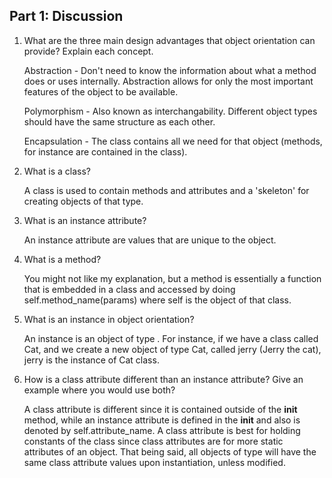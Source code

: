 ## Part 1: Discussion

1. What are the three main design advantages that object orientation can provide? Explain each concept.

    Abstraction - Don't need to know the information about what a method does or uses internally. Abstraction allows for only the most important features of the object to be available.
    
    Polymorphism - Also known as interchangability. Different object types should have the same structure as each other.
    
    Encapsulation - The class contains all we need for that object (methods, for instance are contained in the class).

2. What is a class?
    
    A class is used to contain methods and attributes and a 'skeleton' for creating objects of that type.
    
3. What is an instance attribute?

    An instance attribute are values that are unique to the object.
    
4. What is a method?

    You might not like my explanation, but a method is essentially a function that is embedded in a class and accessed by doing self.method_name(params) where self is the object of that class.
    
5. What is an instance in object orientation?

    An instance is an object of type <class>. For instance, if we have a class called Cat, and we create a new object of type Cat, called jerry (Jerry the cat), jerry is the instance of Cat class.
    
6. How is a class attribute different than an instance attribute? Give an example where you would use both?

    A class attribute is different since it is contained outside of the __init__ method, while an instance attribute is defined in the __init__ and also is denoted by self.attribute_name. A class attribute is best for holding constants of the class since class attributes are for more static attributes of an object. That being said, all objects of type <class> will have the same class attribute values upon instantiation, unless modified.